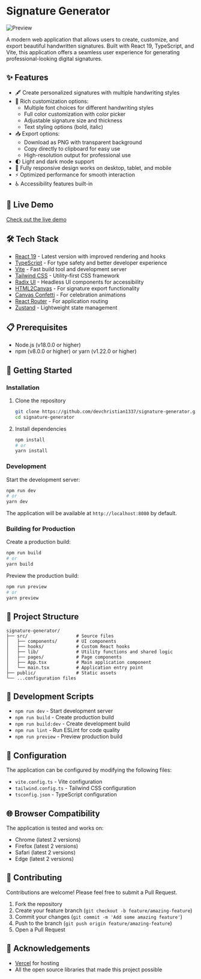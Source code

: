 # Signature Generator

![Preview](https://iili.io/3JkLZyQ.png)

A modern web application that allows users to create, customize, and export beautiful handwritten signatures. Built with React 19, TypeScript, and Vite, this application offers a seamless user experience for generating professional-looking digital signatures.

## ✨ Features

- 🖋️ Create personalized signatures with multiple handwriting styles
- 🎨 Rich customization options:
  - Multiple font choices for different handwriting styles
  - Full color customization with color picker
  - Adjustable signature size and thickness
  - Text styling options (bold, italic)
- 📥 Export options:
  - Download as PNG with transparent background
  - Copy directly to clipboard for easy use
  - High-resolution output for professional use
- 🌓 Light and dark mode support
- 📱 Fully responsive design works on desktop, tablet, and mobile
- ⚡ Optimized performance for smooth interaction
- ♿ Accessibility features built-in

## 🚀 Live Demo

[Check out the live demo](https://signature-generator-mu.vercel.app/)

## 🛠️ Tech Stack

- [React 19](https://react.dev/) - Latest version with improved rendering and hooks
- [TypeScript](https://www.typescriptlang.org/) - For type safety and better developer experience
- [Vite](https://vitejs.dev/) - Fast build tool and development server
- [Tailwind CSS](https://tailwindcss.com/) - Utility-first CSS framework
- [Radix UI](https://www.radix-ui.com/) - Headless UI components for accessibility
- [HTML2Canvas](https://html2canvas.hertzen.com/) - For signature export functionality
- [Canvas Confetti](https://github.com/catdad/canvas-confetti) - For celebration animations
- [React Router](https://reactrouter.com/) - For application routing
- [Zustand](https://github.com/pmndrs/zustand) - Lightweight state management

## 📋 Prerequisites

- Node.js (v18.0.0 or higher)
- npm (v8.0.0 or higher) or yarn (v1.22.0 or higher)

## 🚀 Getting Started

### Installation

1. Clone the repository

   ```bash
   git clone https://github.com/devchristian1337/signature-generator.git
   cd signature-generator
   ```

2. Install dependencies
   ```bash
   npm install
   # or
   yarn install
   ```

### Development

Start the development server:

```bash
npm run dev
# or
yarn dev
```

The application will be available at `http://localhost:8080` by default.

### Building for Production

Create a production build:

```bash
npm run build
# or
yarn build
```

Preview the production build:

```bash
npm run preview
# or
yarn preview
```

## 📁 Project Structure

```
signature-generator/
├── src/                  # Source files
│   ├── components/       # UI components
│   ├── hooks/            # Custom React hooks
│   ├── lib/              # Utility functions and shared logic
│   ├── pages/            # Page components
│   ├── App.tsx           # Main application component
│   └── main.tsx          # Application entry point
├── public/               # Static assets
└── ...configuration files
```

## 📝 Development Scripts

- `npm run dev` - Start development server
- `npm run build` - Create production build
- `npm run build:dev` - Create development build
- `npm run lint` - Run ESLint for code quality
- `npm run preview` - Preview production build

## 🔧 Configuration

The application can be configured by modifying the following files:

- `vite.config.ts` - Vite configuration
- `tailwind.config.ts` - Tailwind CSS configuration
- `tsconfig.json` - TypeScript configuration

## 🌐 Browser Compatibility

The application is tested and works on:

- Chrome (latest 2 versions)
- Firefox (latest 2 versions)
- Safari (latest 2 versions)
- Edge (latest 2 versions)

## 🤝 Contributing

Contributions are welcome! Please feel free to submit a Pull Request.

1. Fork the repository
2. Create your feature branch (`git checkout -b feature/amazing-feature`)
3. Commit your changes (`git commit -m 'Add some amazing feature'`)
4. Push to the branch (`git push origin feature/amazing-feature`)
5. Open a Pull Request

## 🙏 Acknowledgements

- [Vercel](https://vercel.com) for hosting
- All the open source libraries that made this project possible
